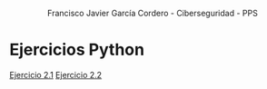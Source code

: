 <p align="center">Francisco Javier García Cordero  - Ciberseguridad  - PPS </p>

# Ejercicios Python

[Ejercicio 2.1](https://github.com/fnitrako/Python/blob/main/ejercicio2.1.py)
[Ejercicio 2.2](https://github.com/fnitrako/Python/blob/main/ejercicio2.2.py)
